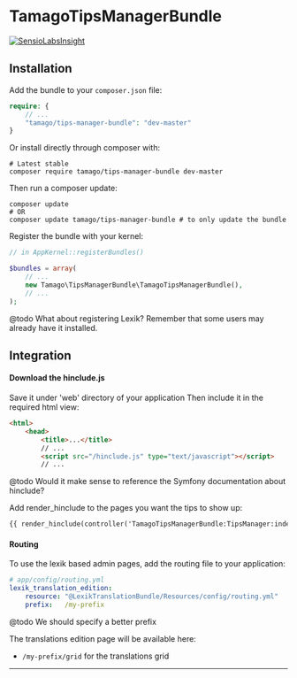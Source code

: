# TamagoTipsManagerBundle

[![SensioLabsInsight](https://insight.sensiolabs.com/projects/a4467ecd-4467-4551-bb58-7486d298d316/big.png)](https://insight.sensiolabs.com/projects/a4467ecd-4467-4551-bb58-7486d298d316)

## **Installation**

Add the bundle to your `composer.json` file:

```php
require: {
    // ...
    "tamago/tips-manager-bundle": "dev-master"
}
```

Or install directly through composer with:

```
# Latest stable
composer require tamago/tips-manager-bundle dev-master
```

Then run a composer update:

```
composer update
# OR
composer update tamago/tips-manager-bundle # to only update the bundle
```

Register the bundle with your kernel:

```php
// in AppKernel::registerBundles()

$bundles = array(
    // ...
    new Tamago\TipsManagerBundle\TamagoTipsManagerBundle(),
    // ...
);
```

@todo What about registering Lexik?  Remember that some users may already have it installed.

## **Integration**

#### Download the hinclude.js

Save it under 'web' directory of your application
Then include it in the required html view:

```html
<html>
    <head>
        <title>...</title>
        // ...
        <script src="/hinclude.js" type="text/javascript"></script>
        // ...
```

@todo Would it make sense to reference the Symfony documentation about hinclude?

Add render_hinclude to the pages you want the tips to show up:

```html
{{ render_hinclude(controller('TamagoTipsManagerBundle:TipsManager:index')) }}
```

#### Routing

To use the lexik based admin pages, add the routing file to your application:

```yml
# app/config/routing.yml
lexik_translation_edition:
    resource: "@LexikTranslationBundle/Resources/config/routing.yml"
    prefix:   /my-prefix
```

@todo We should specify a better prefix

The translations edition page will be available here:

* `/my-prefix/grid` for the translations grid

___________________



